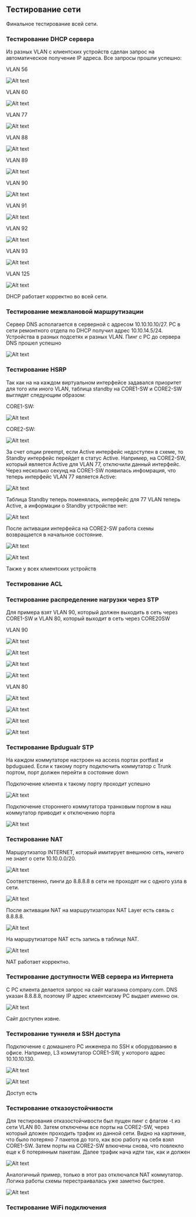 ## Тестирование сети

Финальное тестирование всей сети.

### Тестирование DHCP сервера

Из разных VLAN с клиентских устройств сделан запрос на автоматическое получение IP адреса. Все запросы прошли успешно:

VLAN 56

![Alt text](../images/2.1-dhcp-56.png)

VLAN 60

![Alt text](../images/2.1-dhcp-4.png)

VLAN 77

![Alt text](../images/2.1-dhcp-77.png)

VLAN 88

![Alt text](../images/2.1-dhcp-88.png)

VLAN 89

![Alt text](../images/2.1-dhcp-89.png)

VLAN 90

![Alt text](../images/2.1-dhcp-1.png)

VLAN 91

![Alt text](../images/2.1-dhcp-2.png)

VLAN 92

![Alt text](../images/2.1-dhcp-3.png)

VLAN 93

![Alt text](../images/2.1-dhcp-93.png)

VLAN 125

![Alt text](../images/2.1-dhcp-125.png)

DHCP работает корректно во всей сети.

### Тестирование межвлановой маршрутизации

Сервер DNS асполагается в серверной с адресом 10.10.10.10/27. РС в сети ремонтного отдела по DHCP получил адрес 10.10.14.5/24. Устройства в разных подсетях и разных VLAN. Пинг с PC до сервера DNS прошел успешно

![Alt text](../images/2.1-inter-vlan-routing.png)

### Тестирование HSRP

Так как на на каждом виртуальном интерфейсе задавался приоритет для того или иного VLAN, таблица standby на CORE1-SW и CORE2-SW выглядят следующим образом:

CORE1-SW:

![Alt text](../images/2.1-standby-core1.png)

CORE2-SW:

![Alt text](../images/2.1-standby-core2.png)

За счет опции preempt, если Active интерфейс недоступен в схеме, то Standby интерфейс перейдет в статус Active. Например, на CORE2-SW, который является Active для VLAN 77, отключили данный интерфейс. Через несколько секунд на CORE1-SW появилась инфомрация, что теперь интерфейс VLAN 77 является Active:

![Alt text](../images/2.1-standby-core1-1.png)

Таблица Standby теперь поменялась, интерфейс для 77 VLAN теперь Active, а информации о Standby устройстве нет:

![Alt text](../images/2.1-standby-core1-2.png)

После активации интерфейса на CORE2-SW работа схемы возвращается в начальное состояние.

![Alt text](../images/2.1-standby-core1-3.png)

![Alt text](../images/2.1-standby-core2-1.png)

Также у всех клиентских устройств

### Тестирование ACL

### Тестирование распределение нагрузки через STP

Для примера взят VLAN 90, который должен выходить в сеть через CORE1-SW и VLAN 80, который выходит в сеть через CORE20SW

VLAN 90

![Alt text](../images/2.1-stp-ping-hr-1.png)

![Alt text](../images/2.1-stp-ping-hr-2.png)

![Alt text](../images/2.1-stp-ping-hr-3.png)

![Alt text](../images/2.1-stp-ping-hr-4.png)

VLAN 80

![Alt text](../images/2.1-stp-ping-server-1.png)

![Alt text](../images/2.1-stp-ping-server-2.png)

![Alt text](../images/2.1-stp-ping-server-3.png)

![Alt text](../images/2.1-stp-ping-server-4.png)

### Тестирование Bpdugualr STP

На каждом коммутаторе настроен на access портах portfast и bpduguaed. Если к такому порту подключить коммутатор с Trunk портом, порт должен перейти в состояние down

Подключение клиента к такому порту проходит успешно

![Alt text](../images/2.1-stp-bpduguard-1.png)

Подключение стороннего коммутатора транковым портом в наш коммутатор приводит к отключению порта

![Alt text](../images/2.1-stp-bpduguard-2.png)

### Тестирование NAT

Маршрутизатор INTERNET, который имитирует внешнюю сеть, ничего не знает о сети 10.10.0.0/20.

![Alt text](../images/2.1-internet-route.png)

Соответственно, пинги до 8.8.8.8 в сети не проходят ни с одного узла в сети.

![Alt text](../images/2.1-internet-route-1.png)

После активации NAT на маршрутизаторах NAT Layer есть связь с 8.8.8.8.

![Alt text](../images/2.1-internet-route-2.png)

На маршрутизаторе NAT есть запись в таблице NAT.

![Alt text](../images/2.1-internet-route-3.png)

NAT работает корректно.

### Тестирование доступности WEB сервера из Интернета

С PC клиента делается запрос на сайт магазина company.com. DNS указан 8.8.8.8, поэтому IP адрес клиентскому PC выдает именно он.

![Alt text](../images/2.1-client-web-access.png)

Сайт доступен извне.

### Тестирование туннеля и SSH доступа

Подключение с домашнего РС инженера по SSH к оборудованию в офисе. Например, L3 коммутатор CORE1-SW, у которого адрес 10.10.10.130.

![Alt text](../images/2.1-ssh-access-2.png)

![Alt text](../images/2.1-ssh-access-1.png)

Доступ есть

### Тестирование отказоустойчивости

Для тестирования отказостойчивости был пущен пинг с флагом -t из сети VLAN 80. Затем отключены все порты на CORE2-SW, через который дложен проходить трафик из данной сети. Видно на картинке, что было потеряно 7 пакетов до того, как всю работу на себя взял CORE1-SW. Затем порты на CORE2-SW влкючены снова, что повлекло еще к 6 потерянным пакетам. Далее трафик нача идти так, как и должен

![Alt text](../images/2.1-otcaz.png)

Аналогичный пример, только в этот раз отключался NAT коммутатор. Логика работы схемы перестраивалась уже заметно быстрее.

![Alt text](../images/2.1-otcaz-1.png)

### Тестирование WiFi подключения
